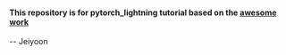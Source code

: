 #### This repository is for pytorch_lightning tutorial based on the [awesome work](https://pytorch-lightning.readthedocs.io/en/latest/starter/introduction_guide.html)

-- Jeiyoon
